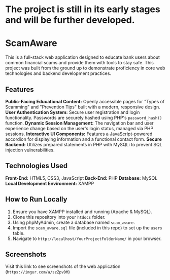 # The project is still in its early stages and will be further developed.

# ScamAware
This is a full-stack web application designed to educate bank users about common financial scams and provide them with tools to stay safe. This project was built from the ground up to demonstrate proficiency in core web technologies and backend development practices.

## Features

**Public-Facing Educational Content:** Openly accessible pages for "Types of Scamming" and "Prevention Tips" built with a modern, responsive design.
**User Authentication System:** Secure user registration and login functionality. Passwords are securely hashed using PHP's `password_hash()` function.
**Dynamic Session Management:** The navigation bar and user experience change based on the user's login status, managed via PHP sessions.
**Interactive UI Components:** Features a JavaScript-powered accordion for displaying information and a functional contact form.
**Secure Backend:** Utilizes prepared statements in PHP with MySQLi to prevent SQL injection vulnerabilities.

## Technologies Used

**Front-End:** HTML5, CSS3, JavaScript
**Back-End:** PHP
**Database:** MySQL
**Local Development Environment:** XAMPP

## How to Run Locally

1.  Ensure you have XAMPP installed and running (Apache & MySQL).
2.  Clone this repository into your `htdocs` folder.
3.  Using phpMyAdmin, create a database named `scam_aware`.
4.  Import the `scam_aware.sql` file (included in this repo) to set up the `users` table.
5.  Navigate to `http://localhost/YourProjectFolderName/` in your browser.

## Screenshots

Visit this link to see screenshots of the web application (`https://imgur.com/a/szZpvDM`)
